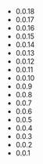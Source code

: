 * 0.0.18
* 0.0.17
* 0.0.16
* 0.0.15
* 0.0.14
* 0.0.13
* 0.0.12
* 0.0.11
* 0.0.10
* 0.0.9
* 0.0.8
* 0.0.7
* 0.0.6
* 0.0.5
* 0.0.4
* 0.0.3
* 0.0.2
* 0.0.1
